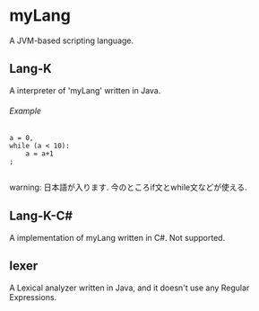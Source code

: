 # myLang
A JVM-based scripting language.

## Lang-K
A interpreter of 'myLang' written in Java.

###### Example
```
a = 0,
while (a < 10):
    a = a+1
;
 
```

warning: 日本語が入ります.
今のところif文とwhile文などが使える.

## Lang-K-C#
A implementation of myLang written in C#.
Not supported.

## lexer
A Lexical analyzer written in Java,
and it doesn't use any Regular Expressions.

